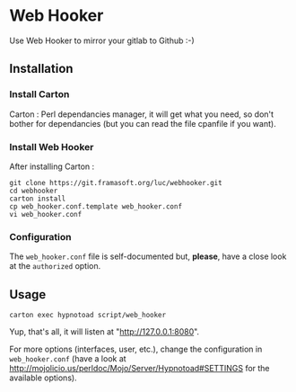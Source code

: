 # Web Hooker

Use Web Hooker to mirror your gitlab to Github :-)

## Installation

### Install Carton

Carton : Perl dependancies manager, it will get what you need, so don't bother for dependancies (but you can read the file cpanfile if you want).

### Install Web Hooker

After installing Carton :
```shell
git clone https://git.framasoft.org/luc/webhooker.git
cd webhooker
carton install
cp web_hooker.conf.template web_hooker.conf
vi web_hooker.conf
```

### Configuration

The `web_hooker.conf` file is self-documented but, **please**, have a close look at the `authorized` option.

## Usage
```
carton exec hypnotoad script/web_hooker
```

Yup, that's all, it will listen at "http://127.0.0.1:8080".

For more options (interfaces, user, etc.), change the configuration in `web_hooker.conf` (have a look at http://mojolicio.us/perldoc/Mojo/Server/Hypnotoad#SETTINGS for the available options).

